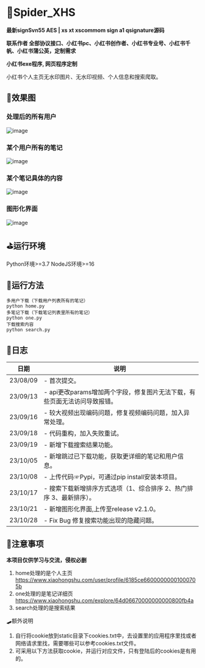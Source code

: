 # 🎀Spider_XHS

**最新signSvn55 AES | xs xt xscommom sign a1 qsignature源码**

**联系作者 全部协议接口、小红书pc、小红书创作者、小红书专业号、小红书千帆、小红书蒲公英，定制需求**

**小红书exe程序, 网页程序定制**

小红书个人主页无水印图片、无水印视频、个人信息和搜索爬取。


## 🎨效果图
### 处理后的所有用户
![image](https://github.com/cv-cat/Spider_XHS/assets/94289429/00902dbd-4da1-45bc-90bb-19f5856a04ad)
### 某个用户所有的笔记
![image](https://github.com/cv-cat/Spider_XHS/assets/94289429/880884e8-4a1d-4dc1-a4dc-e168dd0e9896)
### 某个笔记具体的内容
![image](https://github.com/cv-cat/Spider_XHS/assets/94289429/d17f3f4e-cd44-4d3a-b9f6-d880da626cc8)
### 图形化界面
![image](https://github.com/cv-cat/Spider_XHS/assets/94289429/f836698c-0b00-40bb-914d-64f1107330ff)


## ⛳运行环境
Python环境>=3.7
NodeJS环境>=16

## 🎯运行方法
```
多用户下载（下载用户列表所有的笔记）
python home.py
多笔记下载（下载笔记列表里所有的笔记）
python one.py
下载搜索内容
python search.py
```

## 🍥日志
   
| 日期       | 说明                                   |
| -------- | ------------------------------------ |
| 23/08/09 | - 首次提交。 |
| 23/09/13 | - api更改params增加两个字段，修复图片无法下载，有些页面无法访问导致报错。 |
| 23/09/16 | - 较大视频出现编码问题，修复视频编码问题，加入异常处理。 |
| 23/09/18 | - 代码重构，加入失败重试。 |
| 23/09/19 | - 新增下载搜索结果功能。 |
| 23/10/05 | - 新增跳过已下载功能，获取更详细的笔记和用户信息。|
| 23/10/08 | - 上传代码☞Pypi，可通过pip install安装本项目。|
| 23/10/17 | - 搜索下载新增排序方式选项（1、综合排序 2、热门排序 3、最新排序）。|
| 23/10/21 | - 新增图形化界面,上传至release v2.1.0。|
| 23/10/28 | - Fix Bug 修复搜索功能出现的隐藏问题。|

## 🧸注意事项
**本项目仅供学习与交流，侵权必删**

1. home处理的是个人主页 https://www.xiaohongshu.com/user/profile/6185ce66000000001000705b
2. one处理的是笔记详细页 https://www.xiaohongshu.com/explore/64d06670000000000800fb4a
3. search处理的是搜索结果

🛹额外说明
1. 自行将cookie放到static目录下cookies.txt中，去设置里的应用程序里找或者网络请求里找，需要哪些可以参考cookies.txt文件。
2. 可采用以下方法获取cookie，并运行对应文件，只有登陆后的cookies是有用的。




